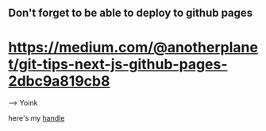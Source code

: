 ## Don't forget to be able to deploy to github pages

# https://medium.com/@anotherplanet/git-tips-next-js-github-pages-2dbc9a819cb8

--> Yoink

here's my  [handle](./handle.json)